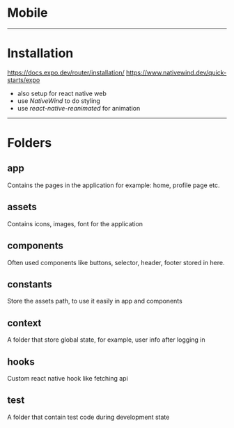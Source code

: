 # Mobile
---
# Installation
https://docs.expo.dev/router/installation/
https://www.nativewind.dev/quick-starts/expo
- also setup for react native web
- use *NativeWind* to do styling
- use *react-native-reanimated* for animation

---

# Folders
## app
Contains the pages in the application for example: home, profile page etc.

## assets
Contains icons, images, font for the application

## components
Often used components like buttons, selector, header, footer stored in here.

## constants
Store the assets path, to use it easily in app and components

## context
A folder that store global state, for example, user info after logging in

## hooks
Custom react native hook like fetching api

## test
A folder that contain test code during development state